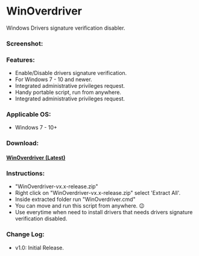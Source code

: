 # WinOverdriver
Windows Drivers signature verification disabler.

### Screenshot:


### Features:
* Enable/Disable drivers signature verification.
* For Windows 7 - 10 and newer.
* Integrated administrative privileges request.
* Handy portable script, run from anywhere.
* Integrated administrative privileges request.

### Applicable OS:
* Windows 7 - 10+

### Download:
#### [WinOverdriver (Latest)](https://github.com/metaspook/WinOverdriver/releases/download/v1.0/WinOverdriver-v1.0-release.zip)

### Instructions:
* "WinOverdriver-vx.x-release.zip"
* Right click on "WinOverdriver-vx.x-release.zip" select 'Extract All'.
* Inside extracted folder run "WinOverdriver.cmd"
* You can move and run this script from anywhere. 😉
* Use everytime when need to install drivers that needs drivers signature verification disabled.

### Change Log:
* v1.0: Initial Release.
